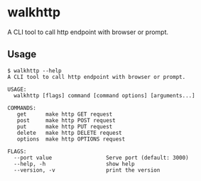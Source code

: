 # walkhttp
A CLI tool to call http endpoint with browser or prompt.

## Usage
```console
$ walkhttp --help
A CLI tool to call http endpoint with browser or prompt.

USAGE:
  walkhttp [flags] command [command options] [arguments...]

COMMANDS:
   get      make http GET request
   post     make http POST request
   put      make http PUT request
   delete   make http DELETE request
   options  make http OPTIONS request

FLAGS:
  --port value                 Serve port (default: 3000)
  --help, -h                   show help
  --version, -v                print the version
```
